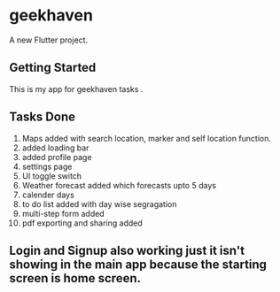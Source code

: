 # geekhaven

A new Flutter project.

## Getting Started

This is my app for geekhaven tasks .

## Tasks Done 
1. Maps added with search location, marker and self location function.
2. added loading bar
3. added profile page
4. settings page
5. UI toggle switch
6. Weather forecast added which forecasts upto 5 days
7. calender days
8. to do list added with day wise segragation
9. multi-step form added
10. pdf exporting and sharing added

## Login and Signup also working just it isn't showing in the main app because the starting screen is home screen.
